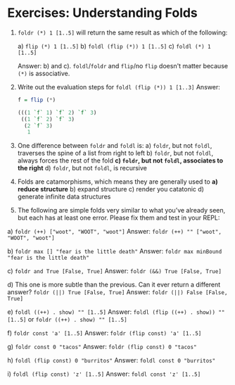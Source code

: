 # Exercises: Understanding Folds

1. `foldr (*) 1 [1..5]`
    will return the same result as which of the following:

    a) `flip (*) 1 [1..5]`
    b) `foldl (flip (*)) 1 [1..5]`
    c) `foldl (*) 1 [1..5]`

    Answer: b) and c). `foldl`/`foldr` and `flip`/no `flip` doesn't matter because `(*)` is associative.


2. Write out the evaluation steps for
`foldl (flip (*)) 1 [1..3]`
    Answer:
    ```haskell
    f = flip (*)

    (((1 `f` 1) `f` 2) `f` 3)
     ((1 `f` 2) `f` 3)
      (2 `f` 3)
       1
    ```
3. One difference between `foldr` and `foldl` is:
a) `foldr`, but not `foldl`, traverses the spine of a list from right to left
b) `foldr`, but not `foldl`, always forces the rest of the fold
**c) `foldr`, but not `foldl`, associates to the right**
d) `foldr`, but not `foldl`, is recursive

4. Folds are catamorphisms, which means they are generally used to
**a) reduce structure**
b) expand structure
c) render you catatonic
d) generate infinite data structures

5. The following are simple folds very similar to what you’ve already seen, but each has at least one error. Please fix them and test in your REPL:

a) `foldr (++) ["woot", "WOOT", "woot"]`
Answer: `foldr (++) "" ["woot", "WOOT", "woot"]`

b) `foldr max [] "fear is the little death"`
Answer: `foldr max minBound "fear is the little death"`

c) `foldr and True [False, True]`
Answer: `foldr (&&) True [False, True]`

d) This one is more subtle than the previous. Can it ever return a different answer?
`foldr (||) True [False, True]`
Answer:
`foldr (||) False [False, True]`

e) `foldl ((++) . show) "" [1..5]`
Answer:
`foldl (flip ((++) . show)) "" [1..5]`
or
`foldr ((++) . show) "" [1..5]`

f) `foldr const 'a' [1..5]`
Answer: `foldr (flip const) 'a' [1..5]`

g) `foldr const 0 "tacos"`
Answer: `foldr (flip const) 0 "tacos"`

h) `foldl (flip const) 0 "burritos"`
Answer: `foldl const 0 "burritos"`

i) `foldl (flip const) 'z' [1..5]`
Answer: `foldl const 'z' [1..5]`

